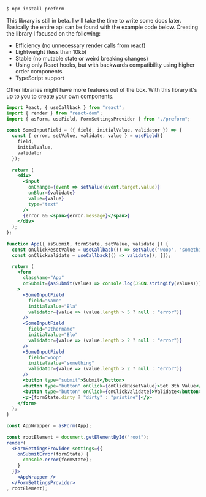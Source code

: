 ```sh
$ npm install preform
```

This library is still in beta. I will take the time to write some docs later. Basically the entire api can be found with the example code below. Creating the library I focused on the following:

- Efficiency (no unnecessary render calls from react)
- Lightweight (less than 10kb)
- Stable (no mutable state or weird breaking changes)
- Using only React hooks, but with backwards compatibility using higher order components
- TypeScript support

Other libraries might have more features out of the box. With this library it's up to you to create your own components.

```jsx
import React, { useCallback } from "react";
import { render } from "react-dom";
import { asForm, useField, FormSettingsProvider } from "./preform";
 
const SomeInputField = ({ field, initialValue, validator }) => {
  const { error, setValue, validate, value } = useField({
    field,
    initialValue,
    validator
  });
 
  return (
    <div>
      <input
        onChange={event => setValue(event.target.value)}
        onBlur={validate}
        value={value}
        type="text"
      />
      {error && <span>{error.message}</span>}
    </div>
  );
};
 
function App({ asSubmit, formState, setValue, validate }) {
  const onClickResetValue = useCallback(() => setValue('woop', 'something'), []);
  const onClickValidate = useCallback(() => validate(), []);

  return (
    <form
      className="App"
      onSubmit={asSubmit(values => console.log(JSON.stringify(values)))}
    >
      <SomeInputField
        field="Name"
        initialValue="Bla"
        validator={value => (value.length > 5 ? null : "error")}
      />
      <SomeInputField
        field="Othername"
        initialValue="Blo"
        validator={value => (value.length > 2 ? null : "error")}
      />
      <SomeInputField
        field="woop"
        initialValue="something"
        validator={value => (value.length > 2 ? null : "error")}
      />
      <button type="submit">Submit</button>
      <button type="button" onClick={onClickResetValue}>Set 3th Value</button>
      <button type="button" onClick={onClickValidate}>Validate</button>
      <p>{formState.dirty ? "dirty" : "pristine"}</p>
    </form>
  );
}
 
const AppWrapper = asForm(App);
 
const rootElement = document.getElementById("root");
render(
  <FormSettingsProvider settings={{
    onSubmitError(formState) {
      console.error(formState);
    }
  }}>
    <AppWrapper />
  </FormSettingsProvider>
, rootElement);
```
